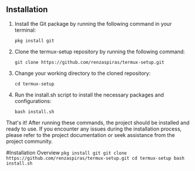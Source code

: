 ## Installation

1. Install the Git package by running the following command in your terminal:

    ```
    pkg install git
    ```

2. Clone the termux-setup repository by running the following command:

    ```
    git clone https://github.com/renzaspiras/termux-setup.git
    ```

3. Change your working directory to the cloned repository:

    ```
    cd termux-setup
    ```

4. Run the install.sh script to install the necessary packages and configurations:

    ```
    bash install.sh
    ```

That's it! After running these commands, the project should be installed and ready to use. If you encounter any issues during the installation process, please refer to the project documentation or seek assistance from the project community.

#Installation Overview
    ```
    pkg install git
    git clone https://github.com/renzaspiras/termux-setup.git
    cd termux-setup
    bash install.sh
    ```
